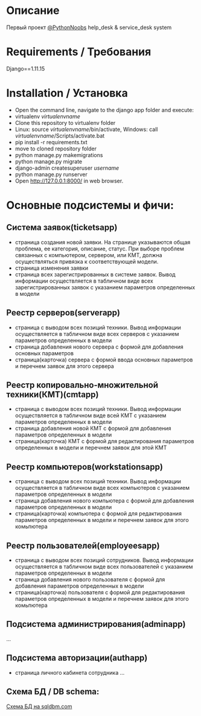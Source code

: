 # Описание
Первый проект [@PythonNoobs](https://t.me/python_noobs)
help_desk &amp; service_desk system

# Requirements / Требования
Django==1.11.15

# Installation / Установка
- Open the command line, navigate to the django app folder and execute:
- virtualenv *virtualenvname*
- Clone this repository to virtualenv folder
- Linux: source *virtualenvname*/bin/activate, Windows: call *virtualenvname*/Scripts/activate.bat
- pip install -r requirements.txt
- move to cloned repository folder
- python manage.py makemigrations
- python manage.py migrate
- django-admin createsuperuser *username*
- python manage.py runserver
- Open http://127.0.0.1:8000/ in web browser.


# Основные подсистемы и фичи:
## Система заявок(ticketsapp)
- страница создания новой заявки. На странице указываются общая проблема, ее категория, описание, статус. При выборе проблем связанных с компьютером, сервером, или КМТ, должна осуществляться привязка к соответствующей модели.
- страница изменения заявки
- страница всех зарегистрированных в системе заявок. Вывод информации осуществляется в табличном виде всех зарегистрированных заявок с указанием параметров определенных в модели

## Реестр серверов(serverapp)
- страница с выводом всех позиций техники. Вывод информации осуществляется в табличном виде всех серверов с указанием параметров определенных в модели
- страница добавления нового сервера с формой для добавления основных параметров
- страница(карточка) сервера с формой ввода основных параметров и перечнем заявок для этого сервера

## Реестр копировально-множительной техники(КМТ)(cmtapp)
- страница с выводом всех позиций техники. Вывод информации осуществляется в табличном виде всей КМТ с указанием параметров определенных в модели
- страница добавления новой КМТ с формой для добавления параметров определенных в модели
- страница(карточка) КМТ с формой для редактирования параметров определенных в модели и перечнем заявок для этой КМТ

## Реестр компьютеров(workstationsapp)
- страница с выводом всех позиций техники. Вывод информации осуществляется в табличном виде всех компьютеров с указанием параметров определенных в модели
- страница добавления нового компьютера с формой для добавления параметров определенных в модели
- страница(карточка) компьютера с формой для редактирования параметров определенных в модели и перечнем заявок для этого комьпютера

## Реестр пользователей(employeesapp)
- страница с выводом всех позиций сотрудников. Вывод информации осуществляется в табличном виде всех пользователей с указанием параметров определенных в модели
- страница добавления нового пользователя с формой для добавления параметров определенных в модели
- страница(карточка) пользователя с формой для редактирования параметров определенных в модели и перечнем заявок для этого комьпютера

## Подсистема администрирования(adminapp)
...
## Подсистема авторизации(authapp)
- страница личного кабинета сотрудника
...

## Схема БД / DB schema:
[Схема БД на sqldbm.com](https://app.sqldbm.com/MySQL/Share/RS17Q73gxbq6p2omlWj6rUGFrngIE8md_DYjF4jNYw0)
